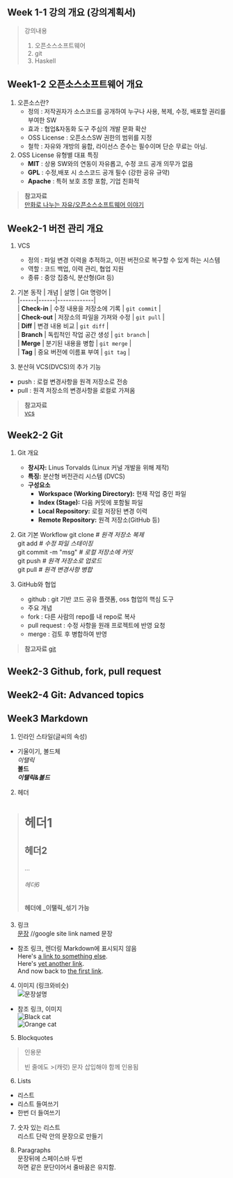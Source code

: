 ## Week 1-1 강의 개요 (강의계획서)
> 강의내용  
> 1. 오픈소스소프트웨어  
> 2. git  
> 3. Haskell

## Week1-2 오픈소스소프트웨어 개요

1. 오픈소스란?
   - 정의 : 저작권자가 소스코드를 공개하여 누구나 사용, 복제, 수정, 배포할 권리를 부여한 SW
   - 효과 : 협업&자동화 도구 주심의 개발 문화 확산
   - OSS License : 오픈소스SW 권한의 범위를 지정
   - 철학 : 자유와 개방의 융합, 라이선스 준수는 필수이며 단순 무료는 아님.
2. OSS License 유형별 대표 특징
   - **MIT** : 상용 SW와의 연동이 자유롭고, 수정 코드 공개 의무가 없음
   - **GPL** : 수정,배포 시 소스코드 공개 필수 (강한 공유 규약)
   - **Apache** : 특허 보호 조항 포함, 기업 친화적

> **참고자료**  
> [만화로 나누는 자유/오픈소스소프트웨어 이야기](https://joone.net)

## Week2-1 버전 관리 개요

1. VCS  
   - 정의 : 파일 변경 이력을 추적하고, 이전 버전으로 복구할 수 있게 하는 시스템
   - 역할 : 코드 백업, 이력 관리, 협업 지원
   - 종류 : 중앙 집중식, 분산형(Git 등)

2. 기본 동작
   | 개념 | 설명 | Git 명령어 |  
   |------|------|-------------|  
   | **Check-in** | 수정 내용을 저장소에 기록 | `git commit` |  
   | **Check-out** | 저장소의 파일을 가져와 수정 | `git pull` |  
   | **Diff** | 변경 내용 비교 | `git diff` |  
   | **Branch** | 독립적인 작업 공간 생성 | `git branch` |  
   | **Merge** | 분기된 내용을 병합 | `git merge` |  
   | **Tag** | 중요 버전에 이름표 부여 | `git tag` |

3. 분산혀 VCS(DVCS)의 추가 기능
- push : 로컬 변경사항을 원격 저장소로 전송
- pull : 원격 저장소의 변경사항을 로컬로 가져옴
  
> **참고자료**  
> [vcs](https://betterexplained.com/articles/a-visual-guide-to-version-control/)  

## Week2-2 Git

1. Git 개요
   - **창시자:** Linus Torvalds (Linux 커널 개발을 위해 제작)  
   - **특징:** 분산형 버전관리 시스템 (DVCS)  
   - **구성요소**
     - **Workspace (Working Directory):** 현재 작업 중인 파일  
     - **Index (Stage):** 다음 커밋에 포함될 파일  
     - **Local Repository:** 로컬 저장된 변경 이력  
     - **Remote Repository:** 원격 저장소(GitHub 등)

2. Git 기본 Workflow
git clone <repo>     _# 원격 저장소 복제_  
git add <file>       _# 수정 파일 스테이징_  
git commit -m "msg"  _# 로컬 저장소에 커밋_  
git push             _# 원격 저장소로 업로드_  
git pull             _# 원격 변경사항 병합_

3. GitHub와 협업
   - github : git 기반 코드 공유 플랫폼, oss 협업의 핵심 도구
   - 주요 개념
    - fork : 다른 사람의 repo를 내 repo로 복사
    - pull request : 수정 사항을 원래 프로젝트에 반영 요청
    - merge : 검토 후 병합하여 반영
      
> **참고자료** 
> [git](https://nvie.com/posts/a-successful-git-branching-model/)

## Week2-3 Github, fork, pull request



## Week2-4 Git: Advanced topics

 

## Week3  Markdown

1. 인라인 스타일(글씨의 속성)
- 기울이기, 볼드체  
_이탤릭_  
**볼드**  
**_이탤릭&볼드_**

2. 헤더  
># 헤더1  
>## 헤더2  
>...  
>###### 헤더6  
>#### 헤더에 _이탤릭_섞기 가능  


3. 링크  
[문장](www.google.com) //google site link named 문장  
- 참조 링크, 렌더링 Markdown에 표시되지 않음  
Here's [a link to something else][another place].    
Here's [yet another link][another-link].  
And now back to [the first link][another place].  
  
[another place]: www.github.com  
[another-link]: www.google.com  

4. 이미지 (링크와비슷)  
![문장설명](링크.jpg)  
- 참조 링크, 이미지  
![Black cat][Black]  
![Orange cat][Orange]  
  
[Black]: https://upload.wikimedia.org/wikipedia/commons/a/a3/81_INF_DIV_SSI.jpg  
[Orange]: http://icons.iconarchive.com/icons/google/noto-emoji-animals-nature/256/22221-cat-icon.png
 
5. Blockquotes  
> 인용문  
>  
> 빈 줄에도 >(캐럿) 문자 삽입해야 함께 인용됨  

6. Lists  
* 리스트  
 * 리스트 들여쓰기  
  * 한번 더 들여쓰기

7. 숫자 있는 리스트   
 리스트 단락 안의 문장으로 만들기


8. Paragraphs  
문장뒤에 스페이스바 두번  
하면 같은 문단이어서 줄바꿈은 유지함.  
